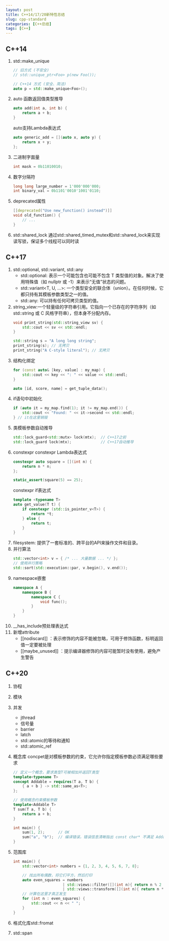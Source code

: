 ```yaml
---
layout: post
title: C++14/17/20新特性总结
slug: cpp-standard
categories: [C++总结]
tags: [C++]
---
```


## C++14
1. std::make_unique
    ```cpp
    // 旧方式 (不安全)
    // std::unique_ptr<Foo> p(new Foo());

    // C++14 方式 (安全、简洁)
    auto p = std::make_unique<Foo>();
    ```
1. auto
    函数返回值类型推导
    ```cpp
    auto add(int a, int b) {
        return a + b;
    }
    ```
    auto支持Lambda表达式
    ```cpp
    auto generic_add = [](auto x, auto y) {
        return x + y;
    };
    ```
1. 二进制字面量
    ```cpp
    int mask = 0b11010010;
    ```
1. 数字分隔符
    ```cpp
    long long large_number = 1'000'000'000;
    int binary_val = 0b1101'0010'1001'0110;
    ```
1. deprecated属性
    ```cpp
    [[deprecated("Use new_function() instead")]]
    void old_function() {
        // ...
    }
    ```
1. std::shared_lock
    通过std::shared_timed_mutex和std::shared_lock来实现读写锁，保证多个线程可以同时读

## C++17
1. std::optional, std::variant, std::any
    + std::optional<T>: 表示一个可能包含也可能不包含 T 类型值的对象。解决了使用特殊值（如 nullptr 或 -1）来表示“无值”状态的问题。
    + std::variant<T, U, ...>: 一个类型安全的联合体（union）。在任何时候，它都只持有其模板参数类型之一的值。
    + std::any: 可以持有任何可拷贝类型的值。
1. string_view:一个轻量级的字符串引用。它指向一个已存在的字符序列（如 std::string 或 C 风格字符串），但本身不分配内存。
    ```cpp
    void print_string(std::string_view sv) {
        std::cout << sv << std::endl;
    }

    std::string s = "A long long string";
    print_string(s); // 无拷贝
    print_string("A C-style literal"); // 无拷贝
    ```
1. 结构化绑定
    ```cpp
    for (const auto& [key, value] : my_map) {
        std::cout << key << ": " << value << std::endl;
    }

    auto [id, score, name] = get_tuple_data();
    ```
1. if语句中初始化
    ```cpp
    if (auto it = my_map.find(1); it != my_map.end()) {
        std::cout << "Found: " << it->second << std::endl;
    } // it在这里销毁
    ```
1. 类模板参数自动推导
    ```cpp
    std::lock_guard<std::mutx> lock(mtx);  // C++17之前
    std::lock_guard lock(mtx);             // C++17自动推导
    ```
1. constexpr
    constexpr Lambda表达式
    ```cpp
    constexpr auto square = [](int n) {
        return n * n;
    };

    static_assert(square(5) == 25);
    ```
    constexpr if表达式
    ```cpp
    template <typename T>
    auto get_value(T t) {
        if constexpr (std::is_pointer_v<T>) {
            return *t;
        } else {
            return t;
        }
    }
    ```
1. filesystem: 提供了一套标准的、跨平台的API来操作文件和目录。
1. 并行算法
    ```cpp
    std::vector<int> v = { /* ... 大量数据 ... */ };
    // 使用并行策略
    std::sort(std::execution::par, v.begin(), v.end());
    ```
1. namespace嵌套
    ```cpp
    namespace A {
        namespace B {
            namespace C {
                void func();
            }
        }
    }
    ```
1. __has_include预处理表达式
1. 新增attribute
    + [[nodiscard]] ：表示修饰的内容不能被忽略，可用于修饰函数，标明返回值一定要被处理
    + [[maybe_unused]] ：提示编译器修饰的内容可能暂时没有使用，避免产生警告
## C++20
1. 协程
1. 模块
1. 并发
    + jthread
    + 信号量
    + barrier
    + latch
    + std::atomic的等待和通知
    + std::atomic_ref
1. 概念库
    concpet是对模板参数的约束，它允许你指定模板参数必须满足哪些要求
    ```cpp
    // 定义一个概念，要求类型T可被相加并返回T类型
    template<typename T>
    concept Addable = requires(T a, T b) {
        { a + b } -> std::same_as<T>;
    };

    // 使用概念约束模板参数
    template<Addable T>
    T sum(T a, T b) {
        return a + b;
    }

    int main() {
        sum(1, 2);      // OK
        sum("a", "b");  // 编译错误，错误信息清晰指出 const char* 不满足 Addable
    }
    ```
1. 范围库
    ```cpp
    int main() {
        std::vector<int> numbers = {1, 2, 3, 4, 5, 6, 7, 8};

        // 找出所有偶数，将它们平方，然后打印
        auto even_squares = numbers
                          | std::views::filter([](int n){ return n % 2 == 0; })
                          | std::views::transform([](int n){ return n * n; });
        // 计算在这里才真正发生
        for (int n : even_squares) {
            std::cout << n << " ";
        }
    }
    ```

1. 格式化库std::fromat

1. std::span
